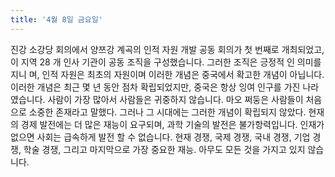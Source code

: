 ```yaml
---
title: '4월 8일 금요일'
---
```

진강 소강당 회의에서 양쯔강 계곡의 인적 자원 개발 공동 회의가 첫 번째로 개최되었고,이 지역 28 개 인사 기관이 공동 조직을 구성했습니다. 그러한 조직은 긍정적 인 의미를 지니 며, 인적 자원은 최초의 자원이며 이러한 개념은 중국에서 확고한 개념이 아닙니다. 이러한 개념은 최근 몇 년 동안 점차 확립되었지만, 중국은 항상 잉여 인구를 가진 나라였습니다. 사람이 가장 많아서 사람들은 귀중하지 않습니다. 마오 쩌둥은 사람들이 처음으로 소중한 존재라고 말했다. 그러나 그 시대에는 그러한 개념이 확립되지 않았다. 현재의 경제 발전에는 더 많은 재능이 요구되며, 과학 기술의 발전은 불가항력입니다. 인재가 없으면 사회는 급속하게 발전 할 수 없습니다. 현재 경쟁, 국제 경쟁, 국내 경쟁, 기업 경쟁, 학술 경쟁, 그리고 마지막으로 가장 중요한 재능. 아무도 모든 것을 가지고 있지 않습니다.

